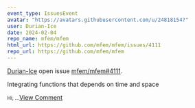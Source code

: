 ```yaml
---
event_type: IssuesEvent
avatar: "https://avatars.githubusercontent.com/u/24818154?"
user: Durian-Ice
date: 2024-02-04
repo_name: mfem/mfem
html_url: https://github.com/mfem/mfem/issues/4111
repo_url: https://github.com/mfem/mfem
---
```


<a href='https://github.com/Durian-Ice' target='_blank'>Durian-Ice</a> open issue <a href='https://github.com/mfem/mfem/issues/4111' target='_blank'>mfem/mfem#4111</a>.

<p>Integrating functions that depends on time and space</p><small>Hi,...</small><a href='https://github.com/mfem/mfem/issues/4111' target='_blank'>View Comment</a>